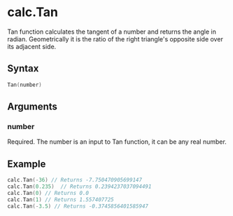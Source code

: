 # calc.Tan

Tan function calculates the tangent of a number and returns the angle in radian.
Geometrically it is the ratio of the right triangle's opposite side over its adjacent side.

## Syntax

```go
Tan(number)
```

## Arguments

### number

Required. The number is an input to Tan function, it can be any real number.

## Example

```go
calc.Tan(-36) // Returns -7.750470905699147
calc.Tan(0.235)  // Returns 0.2394237037094491
calc.Tan(0) // Returns 0.0
calc.Tan(1) // Returns 1.557407725
calc.Tan(-3.5) // Returns -0.3745856401585947
```
